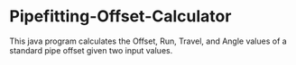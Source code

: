 # Pipefitting-Offset-Calculator
This java program calculates the Offset, Run, Travel, and Angle values of a standard pipe offset given two input values. 
